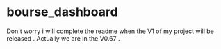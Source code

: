 # bourse_dashboard
Don't worry i will complete the readme when the V1 of my project will be released . Actually we are in the V0.67 .
